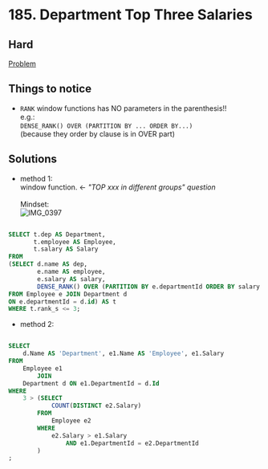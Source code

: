 # 185. Department Top Three Salaries

## **Hard**

[Problem](https://leetcode.com/problems/department-top-three-salaries/)

## Things to notice
- `RANK` window functions has NO parameters in the parenthesis!!\
  e.g.: \
  `DENSE_RANK() OVER (PARTITION BY ... ORDER BY...)`\
  (because they order by clause is in OVER part)
  
## Solutions
- method 1:\
  window function. <- *"TOP xxx in different groups" question*\
  \
  Mindset:\
  ![IMG_0397](https://user-images.githubusercontent.com/51430523/142371672-57c38ce8-4e72-4077-9642-142445daa39b.jpg)

```sql

SELECT t.dep AS Department,
       t.employee AS Employee,
       t.salary AS Salary
FROM
(SELECT d.name AS dep,
        e.name AS employee,
        e.salary AS salary,
        DENSE_RANK() OVER (PARTITION BY e.departmentId ORDER BY salary DESC) AS rank_s
FROM Employee e JOIN Department d
ON e.departmentId = d.id) AS t
WHERE t.rank_s <= 3;

```

- method 2:

```sql

SELECT
    d.Name AS 'Department', e1.Name AS 'Employee', e1.Salary
FROM
    Employee e1
        JOIN
    Department d ON e1.DepartmentId = d.Id
WHERE
    3 > (SELECT
            COUNT(DISTINCT e2.Salary)
        FROM
            Employee e2
        WHERE
            e2.Salary > e1.Salary
                AND e1.DepartmentId = e2.DepartmentId
        )
;
```
